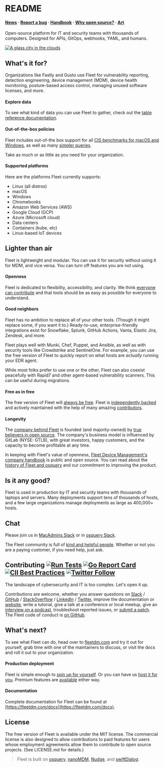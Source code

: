 # README

#### [News](https://fleetdm.com/announcements)   ·   [Report a bug](https://github.com/fleetdm/fleet/issues/new)   ·   [Handbook](https://fleetdm.com/handbook/company)   ·   [Why open source?](https://fleetdm.com/handbook/company/why-this-way#why-open-source)   ·   [Art](https://fleetdm.com/logos)

Open-source platform for IT and security teams with thousands of computers. Designed for APIs, GitOps, webhooks, YAML, and humans.

[![A glass city in the clouds](https://github.com/fleetdm/fleet/assets/618009/f705c7ee-6efe-448e-b5ee-f5535d7cd101)](https://fleetdm.com/logos)

## What's it for?

Organizations like Fastly and Gusto use Fleet for vulnerability reporting, detection engineering, device management (MDM), device health monitoring, posture-based access control, managing unused software licenses, and more.

#### Explore data

To see what kind of data you can use Fleet to gather, check out the [table reference documentation](https://fleetdm.com/tables).

#### Out-of-the-box policies

Fleet includes out-of-the box support for all [CIS benchmarks for macOS and Windows](https://fleetdm.com/docs/using-fleet/cis-benchmarks), as well as many [simpler queries](https://fleetdm.com/queries).

Take as much or as little as you need for your organization.

#### Supported platforms

Here are the platforms Fleet currently supports:

* Linux (all distros)
* macOS
* Windows
* Chromebooks
* Amazon Web Services (AWS)
* Google Cloud (GCP)
* Azure (Microsoft cloud)
* Data centers
* Containers (kube, etc)
* Linux-based IoT devices

## Lighter than air

Fleet is lightweight and modular. You can use it for security without using it for MDM, and vice versa. You can turn off features you are not using.

#### Openness

Fleet is dedicated to flexibility, accessibility, and clarity. We think [everyone can contribute](https://fleetdm.com/handbook/company#openness) and that tools should be as easy as possible for everyone to understand.

#### Good neighbors

Fleet has no ambition to replace all of your other tools. (Though it might replace some, if you want it to.) Ready-to-use, enterprise-friendly integrations exist for Snowflake, Splunk, GitHub Actions, Vanta, Elastic Jira, Zendesk, and more.

Fleet plays well with Munki, Chef, Puppet, and Ansible, as well as with security tools like Crowdstrike and SentinelOne. For example, you can use the free version of Fleet to quickly report on what hosts are _actually_ running your EDR agent.

While most folks prefer to use one or the other, Fleet can also coexist peacefully with Rapid7 and other agent-based vulnerability scanners. This can be useful during migrations.

#### Free as in free

The free version of Fleet will [always be free](https://fleetdm.com/pricing). Fleet is [independently backed](https://linkedin.com/company/fleetdm) and actively maintained with the help of many amazing [contributors](https://github.com/fleetdm/fleet/graphs/contributors).

#### Longevity

The [company behind Fleet](https://fleetdm.com/handbook/company) is founded (and majority-owned) by [true believers in open source](https://fleetdm.com/handbook/company/why-this-way#why-open-source). The company's business model is influenced by GitLab (NYSE: GTLB), with great investors, happy customers, and the capacity to become profitable at any time.

In keeping with Fleet's value of openness, [Fleet Device Management's company handbook](https://fleetdm.com/handbook/company) is public and open source. You can read about the [history of Fleet and osquery](https://fleetdm.com/handbook/company#history) and our commitment to improving the product.

## Is it any good?

Fleet is used in production by IT and security teams with thousands of laptops and servers. Many deployments support tens of thousands of hosts, and a few large organizations manage deployments as large as 400,000+ hosts.

## Chat

Please join us in [MacAdmins Slack](https://www.macadmins.org/) or in [osquery Slack](https://fleetdm.com/slack).

The Fleet community is full of [kind and helpful people](https://fleetdm.com/handbook/company#empathy). Whether or not you are a paying customer, if you need help, just ask.

## Contributing   [![Run Tests](https://github.com/fleetdm/fleet/actions/workflows/test.yml/badge.svg)](https://github.com/fleetdm/fleet/actions/workflows/test.yml)   [![Go Report Card](https://goreportcard.com/badge/github.com/fleetdm/fleet)](https://goreportcard.com/report/github.com/fleetdm/fleet)   [![CII Best Practices](https://bestpractices.coreinfrastructure.org/projects/5537/badge)](https://bestpractices.coreinfrastructure.org/projects/5537)   [![Twitter Follow](https://img.shields.io/twitter/follow/fleetctl.svg?style=social\&maxAge=3600)](https://twitter.com/fleetctl) &#x20;

The landscape of cybersecurity and IT is too complex. Let's open it up.

Contributions are welcome, whether you answer questions on [Slack](https://fleetdm.com/slack) / [GitHub](https://github.com/fleetdm/fleet/issues) / [StackOverflow](https://stackoverflow.com/search?q=osquery) / [LinkedIn](https://linkedin.com/company/fleetdm) / [Twitter](https://twitter.com/fleetctl), improve the documentation or [website](website/), write a tutorial, give a talk at a conference or local meetup, give an [interview on a podcast](https://fleetdm.com/podcasts), troubleshoot reported issues, or [submit a patch](https://fleetdm.com/docs/contributing/contributing). The Fleet code of conduct is [on GitHub](https://github.com/fleetdm/fleet/blob/main/CODE\_OF\_CONDUCT.md).

## What's next?

To see what Fleet can do, head over to [fleetdm.com](https://fleetdm.com) and try it out for yourself, grab time with one of the maintainers to discuss, or visit the docs and roll it out to your organization.

#### Production deployment

Fleet is simple enough to [spin up for yourself](https://fleetdm.com/docs/get-started/tutorials-and-guides). Or you can have us [host it for you](https://fleetdm.com/pricing). Premium features are [available](https://fleetdm.com/pricing) either way.

#### Documentation

Complete documentation for Fleet can be found at [https://fleetdm.com/docs](https://fleetdm.com/docs).

## License

The free version of Fleet is available under the MIT license. The commercial license is also designed to allow contributions to paid features for users whose employment agreements allow them to contribute to open source projects. (See LICENSE.md for details.)

> Fleet is built on [osquery](https://github.com/osquery/osquery), [nanoMDM](https://github.com/micromdm/nanomdm), [Nudge](https://github.com/macadmins/nudge), and [swiftDialog](https://github.com/swiftDialog/swiftDialog).
